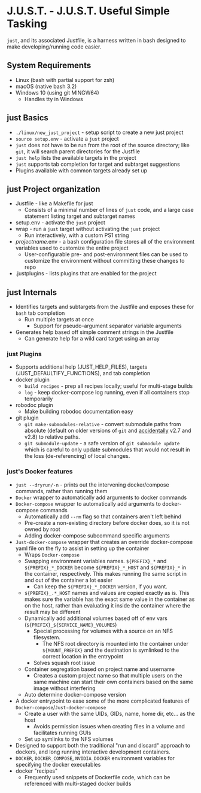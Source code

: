 # J.U.S.T. - J.U.S.T. Useful Simple Tasking

`just`, and its associated Justfile, is a harness written in bash designed to make developing/running code easier.

## System Requirements

- Linux (bash with partial support for zsh)
- macOS (native bash 3.2)
- Windows 10 (using git MINGW64)
  - Handles tty in Windows

## just Basics

- `./linux/new_just_project` - setup script to create a new just project
- `source setup.env` - activate a `just` project
- `just` does not have to be run from the root of the source directory; like `git`, it will search parent directories for the Justfile
- `just help` lists the available targets in the project
- `just` supports tab completion for target and subtarget suggestions
- Plugins available with common targets already set up

## just Project organization
- Justfile - like a Makefile for just
  - Consists of a minimal number of lines of `just` code, and a large case statement listing target and subtarget names
- setup.env - activate the `just` project
- wrap - run a `just` target without activating the `just` project
  - Run interactively, with a custom PS1 string
- _projectname_.env - a bash configuration file stores all of the environment variables used to customize the entire project
  - User-configurable pre- and post-environment files can be used to customize the environment without committing these changes to repo
- .justplugins - lists plugins that are enabled for the project

## just Internals

- Identifies targets and subtargets from the Justfile and exposes these for `bash` tab completion
  - Run multiple targets at once
    - Support for pseudo-argument separator variable arguments
- Generates help based off simple comment strings in the Justfile
  - Can generate help for a wild card target using an array

### just Plugins

- Supports additional help (JUST_HELP_FILES), targets (JUST_DEFAULTIFY_FUNCTIONS), and tab completion
- docker plugin
    - `build recipes` - prep all recipes locally; useful for multi-stage builds
    - `log` - keep docker-compose log running, even if all containers stop temporarily
- robodoc plugin
    - Make building robodoc documentation easy
- git plugin
    - `git make-submodules-relative` - convert submodule paths from absolute (default on older versions of `git` and [accidentally](http://git.661346.n2.nabble.com/Submodule-s-git-file-contains-absolute-path-when-created-using-git-clone-recursive-td7655372.html) v2.7 and v2.8) to relative paths.
    - `git submodule-update` - a safe version of `git submodule update` which is careful to only update submodules that would not result in the loss (de-referencing) of local changes.

### just's Docker features
- `just --dryrun/-n` - prints out the intervening docker/compose commands, rather than running them
- `Docker` wrapper to automatically add arguments to docker commands
- `Docker-compose` wrapper to automatically add arguments to docker-compose commands
    - Automatically add `--rm` flag so that containers aren't left behind
    - Pre-create a non-existing directory before docker does, so it is not owned by root
    - Adding docker-compose subcommand specific arguments
- `Just-docker-compose` wrapper that creates an override docker-compose yaml file on the fly to assist in setting up the container
    - Wraps `Docker-compose`
    - Swapping environment variables names. `${PREFIX}_*` and `${PREFIX}_*_DOCKER` become `${PREFIX}_*_HOST` and `${PREFIX}_*` in the container, respectively. This makes running the same script in and out of the container a lot easier
      - Can keep the `${PREFIX}_*_DOCKER` version, if you want.
    - `${PREFIX}_.*_HOST` names and values are copied exactly as is. This makes sure the variable has the exact same value in the container as on the host, rather than evaluating it inside the container where the result may be different
    - Dynamically add additional volumes based off of env vars (`${PREFIX}_${SERVICE_NAME}_VOLUMES`)
      - Special processing for volumes with a source on an NFS filesystem.
        - The NFS root directory is mounted into the container under `${MOUNT_PREFIX}` and the destination is symlinked to the correct location in the entrypoint
      - Solves squash root issue
    - Container segregation based on project name and username
      - Creates a custom project name so that multiple users on the same machine can start their own containers based on the same image without interfering
    - Auto determine docker-compose version
- A docker entrypoint to ease some of the more complicated features of `Docker-compose`/`Just-docker-compose`
    - Create a user with the same UIDs, GIDs, name, home dir, etc... as the host
      - Avoids permission issues when creating files in a volume and facilitates running GUIs
    - Set up symlinks to the NFS volumes
- Designed to support both the traditional "run and discard" approach to dockers, and long running interactive development containers.
- `DOCKER`, `DOCKER_COMPOSE`, `NVIDIA_DOCKER` environment variables for specifying the docker executables
- docker "recipes"
  - Frequently used snippets of Dockerfile code, which can be referenced with multi-staged docker builds

